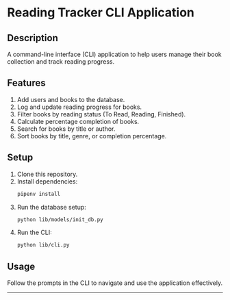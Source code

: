 # Reading Tracker CLI Application

## Description
A command-line interface (CLI) application to help users manage their book collection and track reading progress.

## Features
1. Add users and books to the database.
2. Log and update reading progress for books.
3. Filter books by reading status (To Read, Reading, Finished).
4. Calculate percentage completion of books.
5. Search for books by title or author.
6. Sort books by title, genre, or completion percentage.

## Setup
1. Clone this repository.
2. Install dependencies:
   ```bash
   pipenv install
   ```
3. Run the database setup:
   ```bash
   python lib/models/init_db.py
   ```
4. Run the CLI:
   ```bash
   python lib/cli.py
   ```

## Usage
Follow the prompts in the CLI to navigate and use the application effectively.

---
